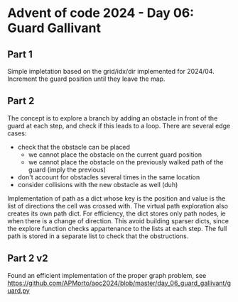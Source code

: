 # Advent of code 2024 - Day 06: Guard Gallivant

## Part 1

Simple impletation based on the grid/idx/dir implemented for 2024/04.
Increment the guard position until they leave the map.

## Part 2

The concept is to explore a branch by adding an obstacle in front of the guard at each step, and check if this leads to a loop.
There are several edge cases:
* check that the obstacle can be placed
    * we cannot place the obstacle on the current guard position
    * we cannot place the obstacle on the previously walked path of the guard (imply the previous)
* don't account for obstacles several times in the same location
* consider collisions with the new obstacle as well (duh)

Implementation of path as a dict whose key is the position and value is the list of directions the cell was crossed with.
The virtual path exploration also creates its own path dict.
For efficiency, the dict stores only path nodes, ie when there is a change of direction. This avoid building sparser dicts, since the explore function checks appartenance to the lists at each step.
The full path is stored in a separate list to check that the obstructions.


## Part 2 v2

Found an efficient implementation of the proper graph problem, see https://github.com/APMorto/aoc2024/blob/master/day_06_guard_gallivant/guard.py
